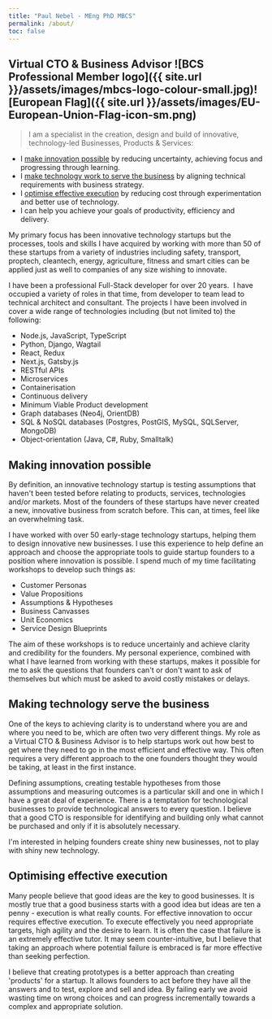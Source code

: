 ```yaml
---
title: "Paul Nebel - MEng PhD MBCS"
permalink: /about/
toc: false
---
```


## Virtual CTO & Business Advisor ![BCS Professional Member logo]({{ site.url }}/assets/images/mbcs-logo-colour-small.jpg)![European Flag]({{ site.url }}/assets/images/EU-European-Union-Flag-icon-sm.png)

> I am a specialist in the creation, design and build of innovative, technology-led Businesses, Products & Services:

- I [make innovation possible](#making-innovation-possible) by reducing uncertainty, achieving focus and progressing through learning. 
- I [make technology work to serve the business](#making-technology-serve-the-business) by aligning technical requirements with business strategy.
- I [optimise effective execution](#optimising-effective-execution) by reducing cost through experimentation and better use of technology.
- I can help you achieve your goals of productivity, efficiency and delivery.

My primary focus has been innovative technology startups but the processes, tools and skills I have acquired by working with more than 50 of these startups from a variety of industries including safety, transport, proptech, cleantech, energy, agriculture, fitness and smart cities can be applied just as well to companies of any size wishing to innovate.

I have been a professional Full-Stack developer for over 20 years.  I have occupied a variety of roles in that time, from developer to team lead to technical architect and consultant. The projects I have been involved in cover a wide range of technologies including (but not limited to) the following:

- Node.js, JavaScript, TypeScript
- Python, Django, Wagtail
- React, Redux
- Next.js, Gatsby.js
- RESTful APIs
- Microservices
- Containerisation
- Continuous delivery
- Minimum Viable Product development
- Graph databases (Neo4j, OrientDB)
- SQL & NoSQL databases (Postgres, PostGIS, MySQL, SQLServer, MongoDB)
- Object-orientation (Java, C#, Ruby, Smalltalk)

## Making innovation possible

By definition, an innovative technology startup is testing assumptions that haven't been tested before relating to products, services, technologies and/or markets.  Most of the founders of these startups have never created a new, innovative business from scratch before. This can, at times, feel like an overwhelming task.

I have worked with over 50 early-stage technology startups, helping them to design innovative new businesses. I use this experience to help define an approach and choose the appropriate tools to guide startup founders to a position where innovation is possible. I spend much of my time facilitating workshops to develop such things as:

- Customer Personas
- Value Propositions
- Assumptions & Hypotheses
- Business Canvasses
- Unit Economics
- Service Design Blueprints

 The aim of these workshops is to reduce uncertainly and achieve clarity and credibility for the founders. My personal experience, combined with what I have learned from working with these startups, makes it possible for me to ask the questions that founders can't or don't want to ask of themselves but which must be asked to avoid costly mistakes or delays.

## Making technology serve the business

One of the keys to achieving clarity is to understand where you are and where you need to be, which are often two very different things.  My role as a Virtual CTO & Business Advisor is to help startups work out how best to get where they need to go in the most efficient and effective way. This often requires a very different approach to the one founders thought they would be taking, at least in the first instance.

Defining assumptions, creating testable hypotheses from those assumptions and measuring outcomes is a particular skill and one in which I have a great deal of experience. There is a temptation for technological businesses to provide technological answers to every question.  I believe that a good CTO is responsible for identifying and building only what cannot be purchased and only if it is absolutely necessary.

I'm interested in helping founders create shiny new businesses, not to play with shiny new technology.

## Optimising effective execution

Many people believe that good ideas are the key to good businesses.  It is mostly true that a good business starts with a good idea but ideas are ten a penny - execution is what really counts. For effective innovation to occur requires effective execution.  To execute effectively you need appropriate targets, high agility and the desire to learn. It is often the case that failure is an extremely effective tutor. It may seem counter-intuitive, but I believe that taking an approach where potential failure is embraced is far more effective than seeking perfection.

I believe that creating prototypes is a better approach than creating 'products' for a startup.  It allows founders to act before they have all the answers and to test, explore and sell and idea.  By failing early we avoid wasting time on wrong choices and can progress incrementally towards a complex and appropriate solution.

